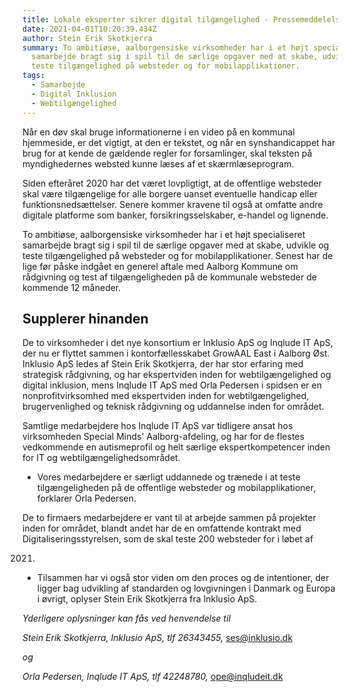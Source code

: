 ```yaml
---
title: Lokale eksperter sikrer digital tilgængelighed - Pressemeddelelse
date: 2021-04-01T10:20:39.434Z
author: Stein Erik Skotkjerra
summary: To ambitiøse, aalborgensiske virksomheder har i et højt specialiseret
  samarbejde bragt sig i spil til de særlige opgaver med at skabe, udvikle og
  teste tilgængelighed på websteder og for mobilapplikationer.
tags:
  - Samarbejde
  - Digital Inklusion
  - Webtilgængelighed
---
```

Når en døv skal bruge informationerne i en video på en kommunal
hjemmeside, er det vigtigt, at den er tekstet, og når en synshandicappet
har brug for at kende de gældende regler for forsamlinger, skal teksten
på myndighedernes websted kunne læses af et skærmlæseprogram.

Siden efteråret 2020 har det været lovpligtigt, at de offentlige
websteder skal være tilgængelige for alle borgere uanset eventuelle
handicap eller funktionsnedsættelser. Senere kommer kravene til også at
omfatte andre digitale platforme som banker, forsikringsselskaber,
e-handel og lignende.

To ambitiøse, aalborgensiske virksomheder har i et højt specialiseret samarbejde bragt sig i spil til de særlige opgaver med at skabe, udvikle og teste tilgængelighed på websteder og for mobilapplikationer. Senest har de lige før påske indgået en generel aftale med Aalborg Kommune om rådgivning og test af tilgængeligheden på de kommunale websteder de kommende 12 måneder.

## Supplerer hinanden

De to virksomheder i det nye konsortium er Inklusio ApS og Inqlude IT
ApS, der nu er flyttet sammen i kontorfællesskabet GrowAAL East i
Aalborg Øst. Inklusio ApS ledes af Stein Erik Skotkjerra, der har stor
erfaring med strategisk rådgivning, og har ekspertviden inden for
webtilgængelighed og digital inklusion, mens Inqlude IT ApS med Orla
Pedersen i spidsen er en nonprofitvirksomhed med ekspertviden inden for
webtilgængelighed, brugervenlighed og teknisk rådgivning og uddannelse
inden for området.

Samtlige medarbejdere hos Inqlude IT ApS var tidligere ansat hos
virksomheden Special Minds' Aalborg-afdeling, og har for de flestes
vedkommende en autismeprofil og helt særlige ekspertkompetencer inden
for IT og webtilgængelighedsområdet.

* Vores medarbejdere er særligt uddannede og trænede i at teste
  tilgængeligheden på de offentlige websteder og mobilapplikationer,
  forklarer Orla Pedersen.

De to firmaers medarbejdere er vant til at arbejde sammen på projekter
inden for området, blandt andet har de en omfattende kontrakt med
Digitaliseringsstyrelsen, som de skal teste 200 websteder for i løbet af

2021.

* Tilsammen har vi også stor viden om den proces og de intentioner,
  der ligger bag udvikling af standarden og lovgivningen i Danmark og
  Europa i øvrigt, oplyser Stein Erik Skotkjerra fra Inklusio ApS.

*Yderligere oplysninger kan fås ved henvendelse til*

*Stein Erik Skotkjerra, Inklusio ApS, tlf 26343455,* [ses@inklusio.dk](mailto:ses@inklusio.dk)

*og*

*Orla Pedersen, Inqlude IT ApS, tlf 42248780,* [ope@inqludeit.dk](mailto:ope@inqludeit.dk)